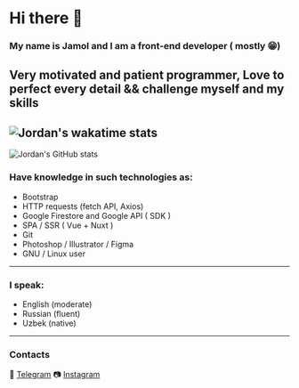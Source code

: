 # Hi there 👋

### My name is Jamol and I am a front-end developer ( mostly 😁)
Very motivated and patient programmer,
Love to perfect every detail && challenge myself and my skills
------
![Jordan's wakatime stats](https://github-readme-stats.vercel.app/api/wakatime?username=jorban)
------
![Jordan's GitHub stats](https://github-readme-stats.vercel.app/api?username=random-jordan&show_icons=true)
 
 ### Have knowledge in such technologies as:
  - Bootstrap
  - HTTP requests (fetch API, Axios)
  - Google Firestore and Google API ( SDK )
  - SPA / SSR ( Vue + Nuxt )
  - Git
  - Photoshop / Illustrator / Figma
  - GNU / Linux user
  
  -------------------------------
### I speak:
 - English (moderate)
 - Russian (fluent)
 - Uzbek (native)
 ------------------------------------
 ### Contacts
  💬 [Telegram](https://t.me/jor_ban)
  📷 [Instagram](https://www.instagram.com/chady_yes/)
<!--   🤔 [StackOverflow](https://stackoverflow.com/users/13272986/) -->
